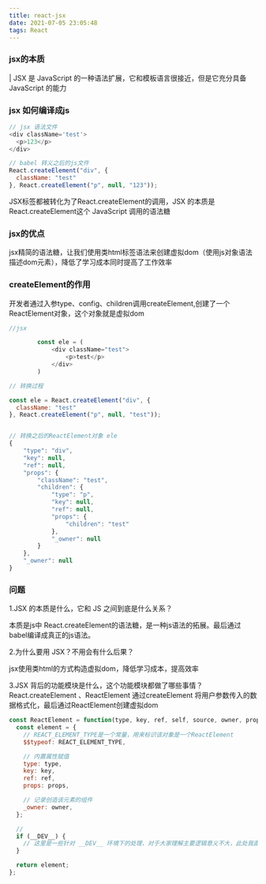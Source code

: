 ```yaml
---
title: react-jsx
date: 2021-07-05 23:05:48
tags: React
---
```



### jsx的本质
| JSX 是 JavaScript 的一种语法扩展，它和模板语言很接近，但是它充分具备 JavaScript 的能力

### jsx 如何编译成js
```javascript
// jsx 语法文件
<div className='test'>
  <p>123</p>  
</div>

// babel 转义之后的js文件
React.createElement("div", {
  className: "test"
}, React.createElement("p", null, "123"));
```
JSX标签都被转化为了React.createElement的调用，JSX 的本质是React.createElement这个 JavaScript 调用的语法糖

### jsx的优点
jsx精简的语法糖，让我们使用类html标签语法来创建虚拟dom（使用js对象语法描述dom元素），降低了学习成本同时提高了工作效率

### createElement的作用
开发者通过入参type、config、children调用createElement,创建了一个ReactElement对象，这个对象就是虚拟dom
```javascript
//jsx

        const ele = (
            <div className="test">
                <p>test</p>    
            </div>
        )

// 转换过程

const ele = React.createElement("div", {
  className: "test"
}, React.createElement("p", null, "test"));


// 转换之后的ReactElement对象 ele
{
    "type": "div",
    "key": null,
    "ref": null,
    "props": {
        "className": "test",
        "children": {
            "type": "p",
            "key": null,
            "ref": null,
            "props": {
                "children": "test"
            },
            "_owner": null
        }
    },
    "_owner": null
}
```

### 问题
1.JSX 的本质是什么，它和 JS 之间到底是什么关系？

本质是js中 React.createElement的语法糖，是一种js语法的拓展。最后通过babel编译成真正的js语法。

2.为什么要用 JSX？不用会有什么后果？

jsx使用类html的方式构造虚拟dom，降低学习成本，提高效率

3.JSX 背后的功能模块是什么，这个功能模块都做了哪些事情？
React.createElement 、ReactElement
通过createElement 将用户参数传入的数据格式化，最后通过ReactElement创建虚拟dom
```javascript
const ReactElement = function(type, key, ref, self, source, owner, props) {
  const element = {
    // REACT_ELEMENT_TYPE是一个常量，用来标识该对象是一个ReactElement
    $$typeof: REACT_ELEMENT_TYPE,

    // 内置属性赋值
    type: type,
    key: key,
    ref: ref,
    props: props,

    // 记录创造该元素的组件
    _owner: owner,
  };

  // 
  if (__DEV__) {
    // 这里是一些针对 __DEV__ 环境下的处理，对于大家理解主要逻辑意义不大，此处我直接省略掉，以免混淆视听
  }

  return element;
};

```